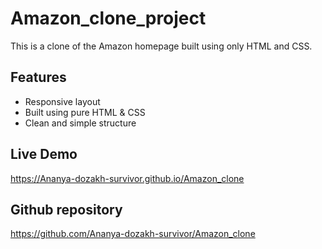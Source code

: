 # Amazon_clone_project
This is a clone of the Amazon homepage built using only HTML and CSS.

## Features
- Responsive layout
- Built using pure HTML & CSS
- Clean and simple structure

## Live Demo
https://Ananya-dozakh-survivor.github.io/Amazon_clone

## Github repository
https://github.com/Ananya-dozakh-survivor/Amazon_clone
